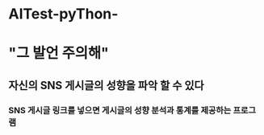 # AITest-pyThon-
# "그 발언 주의해"
## 자신의 SNS 게시글의 성향을 파악 할 수 있다
### SNS 게시글 링크를 넣으면 게시글의 성향 분석과 통계를 제공하는 프로그램

